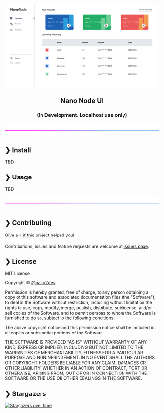 <p align="center">
  <img src="https://github.com/fwd/nano-ui/raw/master/banner.png" alt="Banner of Nano Node UI" width="500" />
</p>

<h2 align="center">Nano Node UI</h2>

<h3 align="center">(In Development. Localhost use only)</h3>

![line](https://github.com/fwd/n2/raw/master/.github/line.png)

## ❯ Install

TBD

## ❯ Usage

TBD

![line](https://github.com/fwd/n2/raw/master/.github/line.png)

## ❯ Contributing

Give a ⭐️ if this project helped you!

Contributions, issues and feature requests are welcome at [issues page](https://github.com/fwd/n2/issues).

## ❯ License

MIT License

Copyright © [@nano2dev](https://twitter.com/nano2dev).

Permission is hereby granted, free of charge, to any person obtaining a copy
of this software and associated documentation files (the "Software"), to deal
in the Software without restriction, including without limitation the rights
to use, copy, modify, merge, publish, distribute, sublicense, and/or sell
copies of the Software, and to permit persons to whom the Software is
furnished to do so, subject to the following conditions:

The above copyright notice and this permission notice shall be included in all
copies or substantial portions of the Software.

THE SOFTWARE IS PROVIDED "AS IS", WITHOUT WARRANTY OF ANY KIND, EXPRESS OR
IMPLIED, INCLUDING BUT NOT LIMITED TO THE WARRANTIES OF MERCHANTABILITY,
FITNESS FOR A PARTICULAR PURPOSE AND NONINFRINGEMENT. IN NO EVENT SHALL THE
AUTHORS OR COPYRIGHT HOLDERS BE LIABLE FOR ANY CLAIM, DAMAGES OR OTHER
LIABILITY, WHETHER IN AN ACTION OF CONTRACT, TORT OR OTHERWISE, ARISING FROM,
OUT OF OR IN CONNECTION WITH THE SOFTWARE OR THE USE OR OTHER DEALINGS IN THE
SOFTWARE.

## ❯ Stargazers

[![Stargazers over time](https://starchart.cc/fwd/nano-ui.svg)](https://github.com/fwd/nano-ui)